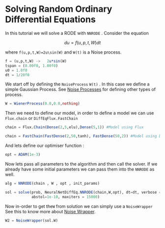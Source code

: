 # Solving Random Ordinary Differential Equations
In this tutorial we will solve a RODE with `NNRODE` .
Consider the equation

```math
du = f(u,p,t,W)dt
```

where ``f(u,p,t,W)=2u\sin(W)`` and ``W(t)`` is a Noise process.
```julia
f = (u,p,t,W) ->   2u*sin(W)
tspan = (0.00f0, 1.00f0)
u0 = 1.0f0
dt = 1/20f0
```
We start off by defining the `NoiseProcess` ``W(t)`` . In this case we define a simple Gaussian Process. See [Noise Processes](https://docs.sciml.ai/stable/features/noise_process/#noise_process-1) for defining other types of process.

```julia
W = WienerProcess(0.0,0.0,nothing)
```
Then we need to define our model, in order to define a model we can use `Flux.chain` or `DiffEqFlux.FastChain`

```julia
chain = Flux.Chain(Dense(2,5,elu),Dense(5,1)) #Model using Flux
```

```julia
chain = FastChain(FastDense(2,50,tanh), FastDense(50,2)) #Model using DiffEqFlux
```
And lets define our optimiser function :
```julia
opt = ADAM(1e-3)
```

Now lets pass all parameters to the algorithm and then call the solver. If we already have some initial parameters we can pass them into the `NNRODE` as well.

```julia
alg = NNRODE(chain , W , opt , init_params)
```
```julia
sol = solve(prob, NeuralNetDiffEq.NNRODE(chain,W,opt), dt=dt, verbose = true,
            abstol=1e-10, maxiters = 15000)
```
Now in-order to get the`W` from solution we can simply use a `NoiseWrapper` See this to know more about [Noise Wrapper](https://docs.sciml.ai/release-4.6/features/noise_process.html#Adaptive-NoiseWrapper-Example-1).
```julia
W2 = NoiseWrapper(sol.W)
```
